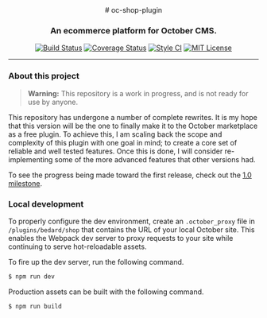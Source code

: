 <center>
  # oc-shop-plugin
  
  ### An ecommerce platform for October CMS.
  
  [![Build Status](https://travis-ci.org/scottbedard/oc-shop-plugin.svg?branch=master)](https://travis-ci.org/scottbedard/oc-shop-plugin)
  [![Coverage Status](https://coveralls.io/repos/github/scottbedard/oc-shop-plugin/badge.svg?branch=master)](https://coveralls.io/github/scottbedard/oc-shop-plugin?branch=master)
  [![Style CI](https://styleci.io/repos/47805210/shield?style=flat)](https://styleci.io/repos/47805210)
  [![MIT License](https://img.shields.io/badge/license-MIT-blue.svg)](https://github.com/scottbedard/oc-shop-plugin/blob/master/LICENSE)
</center>

---

<a name="about"></a>
### About this project

> **Warning:** This repository is a work in progress, and is not ready for use by anyone.

This repository has undergone a number of complete rewrites. It is my hope that this version will be the one to finally make it to the October marketplace as a free plugin. To achieve this, I am scaling back the scope and complexity of this plugin with one goal in mind; to create a core set of reliable and well tested features. Once this is done, I will consider re-implementing some of the more advanced features that other versions had.

To see the progress being made toward the first release, check out the [1.0 milestone](https://github.com/scottbedard/oc-shop-plugin/milestone/1).

<a name="local-development"></a>
### Local development

To properly configure the dev environment, create an `.october_proxy` file in `/plugins/bedard/shop` that contains the URL of your local October site. This enables the Webpack dev server to proxy requests to your site while continuing to serve hot-reloadable assets.

To fire up the dev server, run the following command.

```bash
$ npm run dev
```

Production assets can be built with the following command.

```bash
$ npm run build
```
